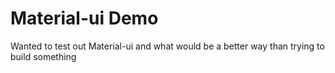 # Material-ui Demo

Wanted to test out Material-ui and what would be a better way than trying to build something